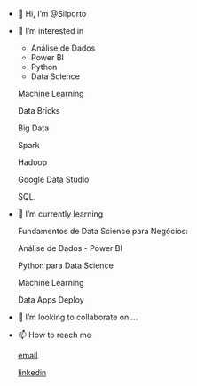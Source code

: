 - 👋 Hi, I’m @Silporto
- 👀 I’m interested in 

     - Análise de Dados
     - Power BI
     - Python
     - Data Science
     
     Machine Learning
     
     Data Bricks
     
     Big Data
     
     Spark
     
     Hadoop
     
     Google Data Studio
     
     SQL.
   
- 🌱 I’m currently learning 

     Fundamentos de Data Science para Negócios:  
     
     Análise de Dados - Power BI  
     
     Python para Data Science  
     
     Machine Learning  
     
     Data Apps Deploy
        
- 💞️ I’m looking to collaborate on ...
- 📫 How to reach me 

     [email](sil.porto09@gmail.com)
     
     
     [linkedin](https://www.linkedin.com/in/silvana-porto/)

  




<!---
Silporto/Silporto is a ✨ special ✨ repository because its `README.md` (this file) appears on your GitHub profile.
You can click the Preview link to take a look at your changes.
--->
